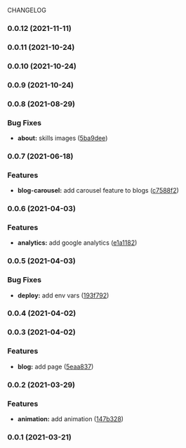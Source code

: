 CHANGELOG
### 0.0.12 (2021-11-11)

### 0.0.11 (2021-10-24)

### 0.0.10 (2021-10-24)

### 0.0.9 (2021-10-24)

### 0.0.8 (2021-08-29)


### Bug Fixes

* **about:** skills images ([5ba9dee](https://github.com/ps011/portfolio/commit/5ba9dee1f23614fbf2ec24fc98e9cc65953fc8d6))

### 0.0.7 (2021-06-18)


### Features

* **blog-carousel:** add carousel feature to blogs ([c7588f2](https://github.com/ps011/portfolio/commit/c7588f2b470c94a9bc97d42f7385e11aa229fffd))

### 0.0.6 (2021-04-03)


### Features

* **analytics:** add google analytics ([e1a1182](https://github.com/ps011/portfolio/commit/e1a11825772158702762658ea25e9a3a0ce9baec))

### 0.0.5 (2021-04-03)


### Bug Fixes

* **deploy:** add env vars ([193f792](https://github.com/ps011/portfolio/commit/193f792ef6d98efb4b7c3e35abb23c94b4d48ca3))

### 0.0.4 (2021-04-02)

### 0.0.3 (2021-04-02)


### Features

* **blog:** add page ([5eaa837](https://github.com/ps011/portfolio/commit/5eaa837bac625bf9f6847be85d445f633b82a43f))

### 0.0.2 (2021-03-29)


### Features

* **animation:** add animation ([147b328](https://github.com/ps011/portfolio/commit/147b32846f20435a0b5fe81caef89d37b6b246b5))

### 0.0.1 (2021-03-21)
